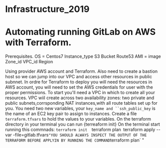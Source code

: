 # Infrastructure_2019

# Automating running GitLab on AWS with Terraform.

Prerequisites.
OS = Centos7
Instance_type
S3 Bucket
Route53
AMI = image
Zone_id 
VPC_id
Region

Using provider AWS account and Terraform.
Also need to create a bastion host so we can jump into our VPC and access other resources in public subnnet.
In ordre for Terraform to deploy you will need the resources in AWS account, you will need to set the AWS credentials for user with the proper permissions.
To start you'll need a VPC in which to create all your resources.
VPC wiil create across two availability zones: two private and public subnets,corrsponding NAT instances,with all route tables set up for you.
You need two new variables, your `key_name and ``ssh_public_key` is the name of an EC2 key pair to assign to instances.
Create a file `terraform.tfvars` to hold the values to your variables.
On the terraform directory in your terminal you can run {terreaform init} 
On the terminal start running this commnads: 
`terraform init 
`terraform plan`
`terraform apply --var -file=gitlab.tfvars`
"YOU SHOULD ALWAYS INSPECT THE OUTPUT OF THE TERRAFORM BEFORE APPLYIN BY RUNNING THE COMMAND `terraform plan` "


